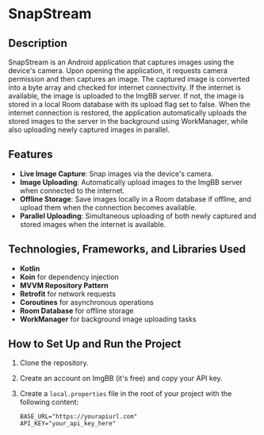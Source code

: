 # SnapStream

## Description
SnapStream is an Android application that captures images using the device's camera.
Upon opening the application, it requests camera permission and then captures an image.
The captured image is converted into a byte array and checked for internet connectivity.
If the internet is available, the image is uploaded to the ImgBB server.
If not, the image is stored in a local Room database with its upload flag set to false.
When the internet connection is restored, the application automatically uploads the 
stored images to the server in the background using WorkManager, while also uploading
newly captured images in parallel.

## Features
- **Live Image Capture**: Snap images via the device's camera.
- **Image Uploading**: Automatically upload images to the ImgBB server when connected to the internet.
- **Offline Storage**: Save images locally in a Room database if offline, and upload them when the connection becomes available.
- **Parallel Uploading**: Simultaneous uploading of both newly captured and stored images when the internet is available.

## Technologies, Frameworks, and Libraries Used
- **Kotlin**
- **Koin** for dependency injection
- **MVVM Repository Pattern**
- **Retrofit** for network requests
- **Coroutines** for asynchronous operations
- **Room Database** for offline storage
- **WorkManager** for background image uploading tasks

## How to Set Up and Run the Project
1. Clone the repository.
2. Create an account on ImgBB (it's free) and copy your API key.
3. Create a `local.properties` file in the root of your project with the following content:

    ```properties
    BASE_URL="https://yourapiurl.com"
    API_KEY="your_api_key_here"
    ```

